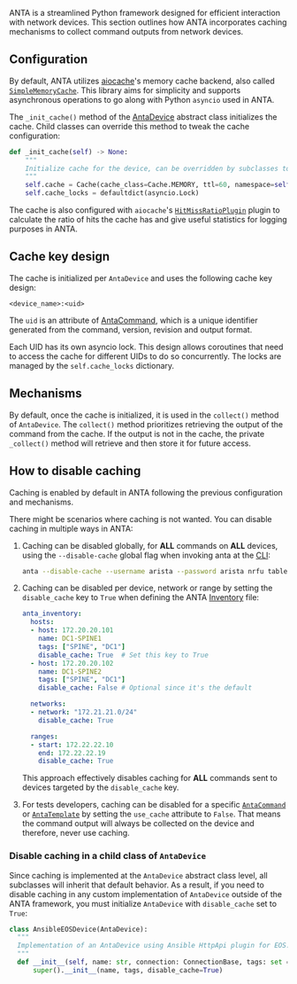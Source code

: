 <!--
  ~ Copyright (c) 2023-2024 Arista Networks, Inc.
  ~ Use of this source code is governed by the Apache License 2.0
  ~ that can be found in the LICENSE file.
  -->

ANTA is a streamlined Python framework designed for efficient interaction with network devices. This section outlines how ANTA incorporates caching mechanisms to collect command outputs from network devices.

## Configuration

By default, ANTA utilizes [aiocache](https://github.com/aio-libs/aiocache)'s memory cache backend, also called [`SimpleMemoryCache`](https://aiocache.aio-libs.org/en/v0.12.2/caches.html#simplememorycache). This library aims for simplicity and supports asynchronous operations to go along with Python `asyncio` used in ANTA.

The `_init_cache()` method of the [AntaDevice](../api/device.md#anta.device.AntaDevice) abstract class initializes the cache. Child classes can override this method to tweak the cache configuration:

```python
def _init_cache(self) -> None:
    """
    Initialize cache for the device, can be overridden by subclasses to manipulate how it works
    """
    self.cache = Cache(cache_class=Cache.MEMORY, ttl=60, namespace=self.name, plugins=[HitMissRatioPlugin()])
    self.cache_locks = defaultdict(asyncio.Lock)
```

The cache is also configured with `aiocache`'s [`HitMissRatioPlugin`](https://aiocache.aio-libs.org/en/v0.12.2/plugins.html#hitmissratioplugin) plugin to calculate the ratio of hits the cache has and give useful statistics for logging purposes in ANTA.

## Cache key design

The cache is initialized per `AntaDevice` and uses the following cache key design:

`<device_name>:<uid>`

The `uid` is an attribute of [AntaCommand](../api/models.md#anta.models.AntaCommand), which is a unique identifier generated from the command, version, revision and output format.

Each UID has its own asyncio lock. This design allows coroutines that need to access the cache for different UIDs to do so concurrently. The locks are managed by the `self.cache_locks` dictionary.

## Mechanisms

By default, once the cache is initialized, it is used in the `collect()` method of `AntaDevice`. The `collect()` method prioritizes retrieving the output of the command from the cache. If the output is not in the cache, the private `_collect()` method will retrieve and then store it for future access.

## How to disable caching

Caching is enabled by default in ANTA following the previous configuration and mechanisms.

There might be scenarios where caching is not wanted. You can disable caching in multiple ways in ANTA:

1. Caching can be disabled globally, for **ALL** commands on **ALL** devices, using the `--disable-cache` global flag when invoking anta at the [CLI](../cli/overview.md#invoking-anta-cli):

    ```bash
    anta --disable-cache --username arista --password arista nrfu table
    ```

2. Caching can be disabled per device, network or range by setting the `disable_cache` key to `True` when defining the ANTA [Inventory](../usage-inventory-catalog.md#device-inventory) file:

    ```yaml
    anta_inventory:
      hosts:
      - host: 172.20.20.101
        name: DC1-SPINE1
        tags: ["SPINE", "DC1"]
        disable_cache: True  # Set this key to True
      - host: 172.20.20.102
        name: DC1-SPINE2
        tags: ["SPINE", "DC1"]
        disable_cache: False # Optional since it's the default

      networks:
      - network: "172.21.21.0/24"
        disable_cache: True

      ranges:
      - start: 172.22.22.10
        end: 172.22.22.19
        disable_cache: True
    ```

    This approach effectively disables caching for **ALL** commands sent to devices targeted by the `disable_cache` key.

3. For tests developers, caching can be disabled for a specific [`AntaCommand`](../api/models.md#anta.models.AntaCommand) or [`AntaTemplate`](../api/models.md#anta.models.AntaTemplate) by setting the `use_cache` attribute to `False`. That means the command output will always be collected on the device and therefore, never use caching.

### Disable caching in a child class of `AntaDevice`

Since caching is implemented at the `AntaDevice` abstract class level, all subclasses will inherit that default behavior. As a result, if you need to disable caching in any custom implementation of `AntaDevice` outside of the ANTA framework, you must initialize `AntaDevice` with `disable_cache` set to `True`:

```python
class AnsibleEOSDevice(AntaDevice):
  """
  Implementation of an AntaDevice using Ansible HttpApi plugin for EOS.
  """
  def __init__(self, name: str, connection: ConnectionBase, tags: set = None) -> None:
      super().__init__(name, tags, disable_cache=True)
```
